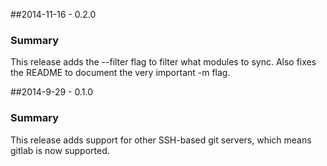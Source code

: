 ##2014-11-16 - 0.2.0

### Summary

This release adds the --filter flag to filter what modules to sync.
Also fixes the README to document the very important -m flag.

##2014-9-29 - 0.1.0

### Summary

This release adds support for other SSH-based git servers, which means
gitlab is now supported.
